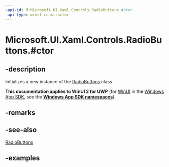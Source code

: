 ```yaml
---
-api-id: M:Microsoft.UI.Xaml.Controls.RadioButtons.#ctor
-api-type: winrt constructor
---
```


# Microsoft.UI.Xaml.Controls.RadioButtons.#ctor

<!--
public RadioButtons ();
-->

## -description

Initializes a new instance of the [RadioButtons](radiobuttons.md) class.

**This documentation applies to WinUI 2 for UWP** (for [WinUI](/windows/apps/winui/winui3/) in the [Windows App SDK](/windows/apps/windows-app-sdk/), see the **[Windows App SDK namespaces](/windows/windows-app-sdk/api/winrt/)**).

## -remarks

## -see-also

[RadioButtons](radiobuttons.md)

## -examples

